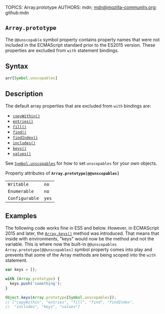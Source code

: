 TOPICS: Array.prototype
AUTHORS: mdn; mdn@mozilla-community.org; github:mdn

## `Array.prototype`

The `@@unscopable` symbol property contains property names that were not included in the ECMAScript
standard prior to the ES2015 version. These properties are excluded from `with` statement bindings.

## Syntax

```javascript
arr[Symbol.unscopables]
```

## Description

The default array properties that are excluded from `with` bindings are:

- [`copyWithin()`](/en/webfrontend/Array.copyWithin)
- [`entries()`](/en/webfrontend/Array.entries)
- [`fill()`](/en/webfrontend/Array.fill)
- [`find()`](/en/webfrontend/Array.find)
- [`findIndex()`](/en/webfrontend/Array.findIndex)
- [`includes()`](/en/webfrontend/Array.includes)
- [`keys()`](/en/webfrontend/Array.keys)
- [`values()`](/en/webfrontend/Array.values)

See [`Symbol.unscopables`](/en/webfrontend/Symbol.unscopables) for how to set `unscopables` for
your own objects.

Property attributes of **`Array.prototype[@@unscopables]`**

|  |  |
| :--- | :--- |
| `Writable` | `no` |
| `Enumerable` | `no` |
| `Configurable` | `yes` |

## Examples

The following code works fine in ES5 and below. However, in ECMAScript 2015 and later, the [`Array.keys()`](/en/webfrontend/Array.keys)
method was introduced. That means that inside with environments, "keys" would now be the method and
not the variable. This is where now the built-in `@@unscopables` `Array.prototype[@@unscopables]`
symbol property comes into play and prevents that some of the Array methods are being scoped into
the `with` statement.

```javascript
var keys = [];

with (Array.prototype) {
  keys.push('something');
}

Object.keys(Array.prototype[Symbol.unscopables]);
// ["copyWithin", "entries", "fill", "find", "findIndex",
//  "includes", "keys", "values"]
```
